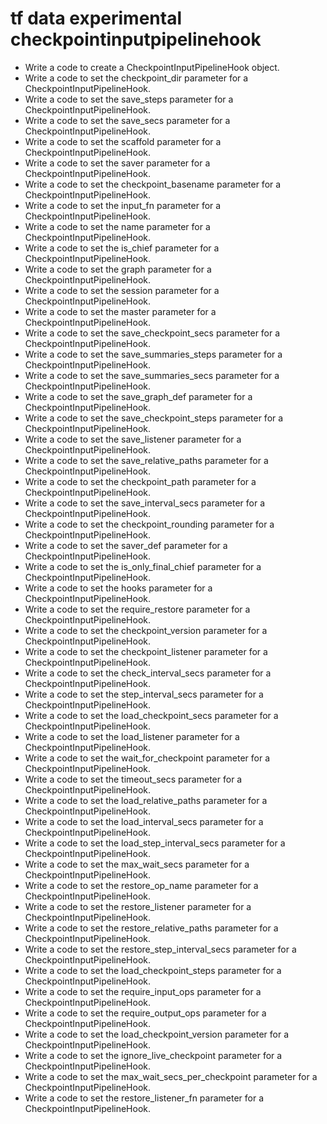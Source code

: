 # tf data experimental checkpointinputpipelinehook

- Write a code to create a CheckpointInputPipelineHook object.
- Write a code to set the checkpoint_dir parameter for a CheckpointInputPipelineHook.
- Write a code to set the save_steps parameter for a CheckpointInputPipelineHook.
- Write a code to set the save_secs parameter for a CheckpointInputPipelineHook.
- Write a code to set the scaffold parameter for a CheckpointInputPipelineHook.
- Write a code to set the saver parameter for a CheckpointInputPipelineHook.
- Write a code to set the checkpoint_basename parameter for a CheckpointInputPipelineHook.
- Write a code to set the input_fn parameter for a CheckpointInputPipelineHook.
- Write a code to set the name parameter for a CheckpointInputPipelineHook.
- Write a code to set the is_chief parameter for a CheckpointInputPipelineHook.
- Write a code to set the graph parameter for a CheckpointInputPipelineHook.
- Write a code to set the session parameter for a CheckpointInputPipelineHook.
- Write a code to set the master parameter for a CheckpointInputPipelineHook.
- Write a code to set the save_checkpoint_secs parameter for a CheckpointInputPipelineHook.
- Write a code to set the save_summaries_steps parameter for a CheckpointInputPipelineHook.
- Write a code to set the save_summaries_secs parameter for a CheckpointInputPipelineHook.
- Write a code to set the save_graph_def parameter for a CheckpointInputPipelineHook.
- Write a code to set the save_checkpoint_steps parameter for a CheckpointInputPipelineHook.
- Write a code to set the save_listener parameter for a CheckpointInputPipelineHook.
- Write a code to set the save_relative_paths parameter for a CheckpointInputPipelineHook.
- Write a code to set the checkpoint_path parameter for a CheckpointInputPipelineHook.
- Write a code to set the save_interval_secs parameter for a CheckpointInputPipelineHook.
- Write a code to set the checkpoint_rounding parameter for a CheckpointInputPipelineHook.
- Write a code to set the saver_def parameter for a CheckpointInputPipelineHook.
- Write a code to set the is_only_final_chief parameter for a CheckpointInputPipelineHook.
- Write a code to set the hooks parameter for a CheckpointInputPipelineHook.
- Write a code to set the require_restore parameter for a CheckpointInputPipelineHook.
- Write a code to set the checkpoint_version parameter for a CheckpointInputPipelineHook.
- Write a code to set the checkpoint_listener parameter for a CheckpointInputPipelineHook.
- Write a code to set the check_interval_secs parameter for a CheckpointInputPipelineHook.
- Write a code to set the step_interval_secs parameter for a CheckpointInputPipelineHook.
- Write a code to set the load_checkpoint_secs parameter for a CheckpointInputPipelineHook.
- Write a code to set the load_listener parameter for a CheckpointInputPipelineHook.
- Write a code to set the wait_for_checkpoint parameter for a CheckpointInputPipelineHook.
- Write a code to set the timeout_secs parameter for a CheckpointInputPipelineHook.
- Write a code to set the load_relative_paths parameter for a CheckpointInputPipelineHook.
- Write a code to set the load_interval_secs parameter for a CheckpointInputPipelineHook.
- Write a code to set the load_step_interval_secs parameter for a CheckpointInputPipelineHook.
- Write a code to set the max_wait_secs parameter for a CheckpointInputPipelineHook.
- Write a code to set the restore_op_name parameter for a CheckpointInputPipelineHook.
- Write a code to set the restore_listener parameter for a CheckpointInputPipelineHook.
- Write a code to set the restore_relative_paths parameter for a CheckpointInputPipelineHook.
- Write a code to set the restore_step_interval_secs parameter for a CheckpointInputPipelineHook.
- Write a code to set the load_checkpoint_steps parameter for a CheckpointInputPipelineHook.
- Write a code to set the require_input_ops parameter for a CheckpointInputPipelineHook.
- Write a code to set the require_output_ops parameter for a CheckpointInputPipelineHook.
- Write a code to set the load_checkpoint_version parameter for a CheckpointInputPipelineHook.
- Write a code to set the ignore_live_checkpoint parameter for a CheckpointInputPipelineHook.
- Write a code to set the max_wait_secs_per_checkpoint parameter for a CheckpointInputPipelineHook.
- Write a code to set the restore_listener_fn parameter for a CheckpointInputPipelineHook.